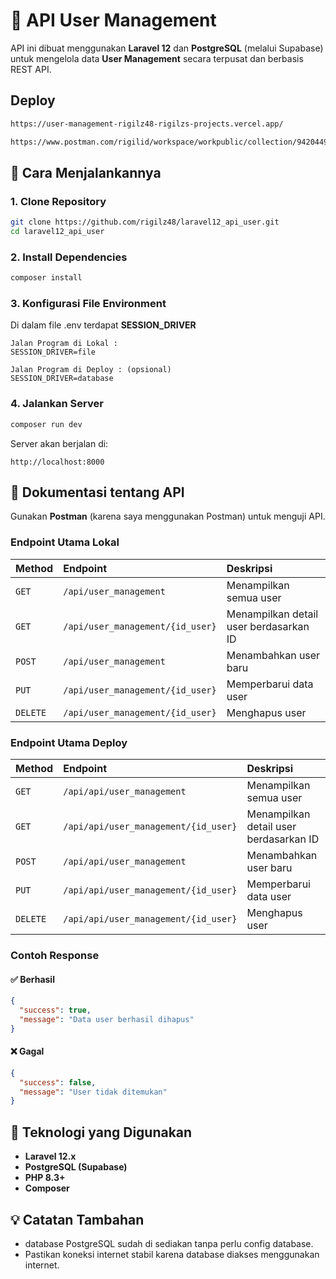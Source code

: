 # 🧩 API User Management

API ini dibuat menggunakan **Laravel 12** dan **PostgreSQL** (melalui Supabase) untuk mengelola data **User Management** secara terpusat dan berbasis REST API.

## Deploy

```bash
https://user-management-rigilz48-rigilzs-projects.vercel.app/

https://www.postman.com/rigilid/workspace/workpublic/collection/9420449-b5169262-a472-47ad-960f-c03ad8747fbd?action=share&creator=9420449&active-environment=9420449-7ce8a3a0-7ba6-4541-b955-393d6c653a59
```

## 🚀 Cara Menjalankannya

### 1. Clone Repository

```bash
git clone https://github.com/rigilz48/laravel12_api_user.git
cd laravel12_api_user

```

### 2. Install Dependencies

```bash
composer install
```

### 3. Konfigurasi File Environment

Di dalam file .env terdapat **SESSION_DRIVER**

```
Jalan Program di Lokal :
SESSION_DRIVER=file

Jalan Program di Deploy : (opsional)
SESSION_DRIVER=database

```

### 4. Jalankan Server

```bash
composer run dev
```

Server akan berjalan di:

```
http://localhost:8000
```

## 📘 Dokumentasi tentang API

Gunakan **Postman** (karena saya menggunakan Postman) untuk menguji API.

### Endpoint Utama Lokal

| Method   | Endpoint                         | Deskripsi                              |
| :------- | :------------------------------- | :------------------------------------- |
| `GET`    | `/api/user_management`           | Menampilkan semua user                 |
| `GET`    | `/api/user_management/{id_user}` | Menampilkan detail user berdasarkan ID |
| `POST`   | `/api/user_management`           | Menambahkan user baru                  |
| `PUT`    | `/api/user_management/{id_user}` | Memperbarui data user                  |
| `DELETE` | `/api/user_management/{id_user}` | Menghapus user                         |

### Endpoint Utama Deploy

| Method   | Endpoint                             | Deskripsi                              |
| :------- | :----------------------------------- | :------------------------------------- |
| `GET`    | `/api/api/user_management`           | Menampilkan semua user                 |
| `GET`    | `/api/api/user_management/{id_user}` | Menampilkan detail user berdasarkan ID |
| `POST`   | `/api/api/user_management`           | Menambahkan user baru                  |
| `PUT`    | `/api/api/user_management/{id_user}` | Memperbarui data user                  |
| `DELETE` | `/api/api/user_management/{id_user}` | Menghapus user                         |

### Contoh Response

#### ✅ Berhasil

```json
{
  "success": true,
  "message": "Data user berhasil dihapus"
}
```

#### ❌ Gagal

```json
{
  "success": false,
  "message": "User tidak ditemukan"
}
```

## 🧱 Teknologi yang Digunakan

- **Laravel 12.x**
- **PostgreSQL (Supabase)**
- **PHP 8.3+**
- **Composer**

## 💡 Catatan Tambahan

- database PostgreSQL sudah di sediakan tanpa perlu config database.
- Pastikan koneksi internet stabil karena database diakses menggunakan internet.
